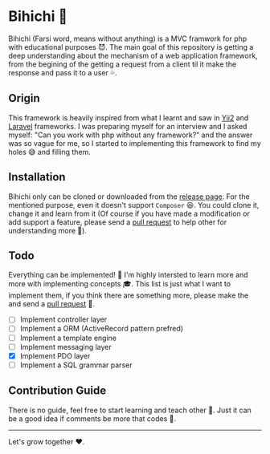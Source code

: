 Bihichi :dash:
===========
Bihichi (Farsi word, means without anything) is a MVC framwork for php with educational purposes :smiling_imp:. The main goal of this repository is getting a deep understanding about the mechanism of a web application framework, from the begining of the getting a request from a client til it make the response and pass it to a user :sweat_drops:.

## Origin
This framework is heavily inspired from what I learnt and saw in [Yii2](http://yiiframework.com/) and [Laravel](http://laravel.com/) frameworks. I was preparing myself for an interview and I asked myself: "Can you work with php without any framework?" and the answer was so vague for me, so I started to implementing this framework to find my holes :sweat_smile: and filling them.

## Installation
Bihichi only can be cloned or downloaded from the [release page](https://github.com/meysampg/bihichi/releases). For the mentioned purpose, even it doesn't support `Composer` :satisfied:. You could clone it, change it and learn from it (Of course if you have made a modification or add support a feature, please send a [pull request](https://github.com/meysampg/bihichi/compare) to help other for understanding more :revolving_hearts:).

## Todo
Everything can be implemented! :penguin: I'm highly intersted to learn more and more with implementing concepts :mortar_board:. This list is just what I want to implement them, if you think there are something more, please make the and send a [pull request](https://github.com/meysampg/bihichi/compare) :tada:.

 - [ ] Implement controller layer
 - [ ] Implement a ORM (ActiveRecord pattern prefred)
 - [ ] Implement a template engine
 - [ ] Implement messaging layer
 - [x] Implement PDO layer
 - [ ] Implement a SQL grammar parser

## Contribution Guide
There is no guide, feel free to start learning and teach other :metal:. Just it can be a good idea if comments be more that codes :nail_care:.

--------------
Let's grow together :heart:.
